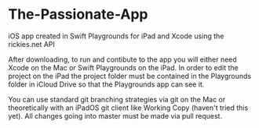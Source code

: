 # The-Passionate-App
iOS app created in Swift Playgrounds for iPad and Xcode using the rickies.net API

After downloading, to run and contibute to the app you will either need Xcode on the Mac or Swift Playgrounds on the iPad. In order to edit the project on the iPad the project folder must be contained in the Playgrounds folder in iCloud Drive so that the Playgrounds app can see it. 

You can use standard git branching strategies via git on the Mac or theoretically with an iPadOS git client like Working Copy (haven't tried this yet). All changes going into master must be made via pull request. 